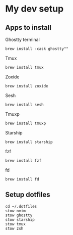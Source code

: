 # My dev setup

## Apps to install
Ghostty terminal
```
brew install -cask ghostty""
```

Tmux
```
brew install tmux
```

Zoxide
```
brew install zoxide
```

Sesh
```
brew install sesh
```

Tmuxp
```
brew install tmuxp
```

Starship
```
brew install starship
```


fzf
```
brew install fzf
```

fd
```
brew install fd
```

## Setup dotfiles
```
cd ~/.dotfiles
stow nvim
stow ghostty
stow starship
stow tmux
stow zsh
```
